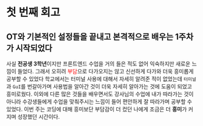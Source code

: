 # 첫 번째 회고

## OT와 기본적인 설정들을 끝내고 본격적으로 배우는 **1주차**가 시작되었다

사실 **전공생 3학년**이지만 프론트엔드 수업을 거의 들은 적도 없어 익숙하지만 새로운 느낌이
들었다. 그래서 오히려 <span style="color:red">부담</span>으로 다가오지는 않고 신선하게 다가와 더욱 흥미롭게 공부할 수 있었다
학교에서는 터미널 사용에 대해서 자세히 알려준 적이 없었는데 `터미널`과 `GuI`를 번갈아가며 사용법을 알아간 것이
더욱 자세히 알아가는 것에 도움이 되었고 흥미로웠다. 이외에 다른 많은 것들을 배우면서도 강사님의 수업에
내가 따라가는 것이 아니라 수강생들에게 수업을 맞춰주시는 느낌이 들어 편안하게 잘 따라가며 공부할 수 있었다.
이번 주는 코딩에 대해 흥미보단 부담감이 더 컸던 나에게 조금은 더 **흥미**가 커지며 성장했던 시간이다.
